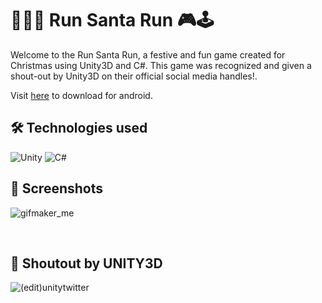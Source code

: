 # 🎄🎅🏻 Run Santa Run 🎮🕹️

Welcome to the Run Santa Run, a festive and fun game created for Christmas using Unity3D and C#. This game was recognized and given a shout-out by Unity3D on their official social media handles!.

Visit [here](https://abg.itch.io/run-santa-run) to download for android.

## 🛠️ Technologies used
![Unity](https://img.shields.io/badge/unity-%23000000.svg?style=for-the-badge&logo=unity&logoColor=white)
![C#](https://img.shields.io/badge/c%23-%23239120.svg?style=for-the-badge&logo=csharp&logoColor=white)


## 📸 Screenshots

![gifmaker_me](https://github.com/user-attachments/assets/22049111-c043-4c13-9992-95a1e4bf1349)

<br>

## 📣 Shoutout by UNITY3D

![(edit)unitytwitter](https://github.com/user-attachments/assets/37cdf5de-9ea9-4021-90f5-c244d096c8cd)
